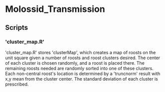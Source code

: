 # Molossid_Transmission

## Scripts

### 'cluster_map.R'

'cluster_map.R' stores 'clusterMap', which creates a map of roosts on the unit square given a number of roosts and roost clusters desired. The center of each cluster is chosen randomly, and a roost is placed there. The remaining roosts needed are randomly sorted into one of these clusters. Each non-central roost's location is determined by a 'truncnorm' result with x,y mean from the cluster center. The standard deviation of each cluster is prescribed.
